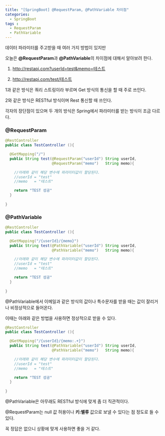 ```yaml
---
title: "[SpringBoot] @RequestParam, @PathVariable 차이점"
categories: 
  - SpringBoot
tags : 
  - RequestParam
  - PathVariable
---
```


데이터 파라미터를 주고받을 때 여러 가지 방법이 있지만

오늘은 **@RequestParam**과 **@PathVariable**의 차이점에 대해서 알아보려 한다.

1. http://restapi.com?userId=test&memo=테스트

2. http://restapi.com/test/테스트

1과 같은 방식은 쿼리 스트링이라 부르며 Get 방식의 통신을 할 때 주로 쓰인다.

2와 같은 방식은 RESTful 방식이며 Rest 통신할 때 쓰인다.

각자의 장단점이 있으며 두 개의 방식은 Spring에서 파라미터를 받는 방식이 조금 다르다.

### @RequestParam
```java
@RestController
public class TestController (){

  @GetMapping("/")
  public String test(@RequestParam("userId") String userId, 
                     @RequestParam("memo")   String memo){

    //아래와 같이 해당 변수에 파라미터값이 할당된다.
    //userId = "test"
    //memo   = "테스트"

    return "TEST 성공"
  }
  
}
```

### @PathVariable
```java
@RestController
public class TestController (){

  @GetMapping("/{userId}/{memo}")
  public String test(@PathVariable("userId") String userId,
                     @PathVariable("memo")   String memo){

    //아래와 같이 해당 변수에 파라미터값이 할당된다.
    //userId = "test"
    //memo   = "테스트"

    return "TEST 성공"
  }
  
}
```

@PathVariable에서 이메일과 같은 방식의 값이나 특수문자를 받을 때는 값이 잘리거나 비정상적으로 들어온다.

이때는 아래와 같은 방법을 사용하면 정상적으로 받을 수 있다.

```java
@RestController
public class TestController (){

  @GetMapping("/{userId}/{memo:.+}")
  public String test(@PathVariable("userId") String userId,
                     @PathVariable("memo")   String memo){

    //아래와 같이 해당 변수에 파라미터값이 할당된다.
    //userId = "test"
    //memo   = "테스트"

    return "TEST 성공"
  }
  
}
```

@PathVariable은 아무래도 RESTful 방식에 맞게 좀 더 직관적이다.

@RequestParam는 null 값 허용이나 **키:밸류** 값으로 보낼 수 있다는 점 정도로 들 수 있다.

꼭 정답은 없으니 상황에 맞게 사용하면 좋을 거 같다.